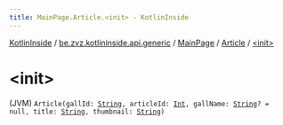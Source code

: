 ```yaml
---
title: MainPage.Article.<init> - KotlinInside
---
```


[KotlinInside](../../../index.html) / [be.zvz.kotlininside.api.generic](../../index.html) / [MainPage](../index.html) / [Article](index.html) / [&lt;init&gt;](./-init-.html)

# &lt;init&gt;

(JVM) `Article(gallId: `[`String`](https://kotlinlang.org/api/latest/jvm/stdlib/kotlin/-string/index.html)`, articleId: `[`Int`](https://kotlinlang.org/api/latest/jvm/stdlib/kotlin/-int/index.html)`, gallName: `[`String`](https://kotlinlang.org/api/latest/jvm/stdlib/kotlin/-string/index.html)`? = null, title: `[`String`](https://kotlinlang.org/api/latest/jvm/stdlib/kotlin/-string/index.html)`, thumbnail: `[`String`](https://kotlinlang.org/api/latest/jvm/stdlib/kotlin/-string/index.html)`)`